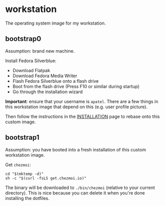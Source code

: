 # workstation

The operating system image for my workstation.

## bootstrap0

Assumption: brand new machine.

Install Fedora Silverblue:

- Download Flatpak
- Download Fedora Media Writer
- Flash Fedora Silverblue onto a flash drive
- Boot from the flash drive (Press F10 or similar during startup)
- Go through the installation wizard

**Important**: ensure that your username is `apatel`. There are a few things in this workstation image that depend on this (e.g. user profile picture).

Then follow the instructions in the [INSTALLATION](INSTALLATION.md) page to rebase onto this custom image.

## bootstrap1

Assumption: you have booted into a fresh installation of this custom workstation image.

Get `chezmoi`:

```
cd "$(mktemp -d)"
sh -c "$(curl -fsLS get.chezmoi.io)"
```

The binary will be downloaded to `./bin/chezmoi` (relative to your current directory). This is nice because you can delete it when you're done installing the dotfiles.
